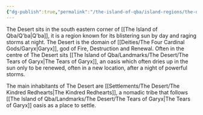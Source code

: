 ```yaml
---
{"dg-publish":true,"permalink":"/the-island-of-qba/island-regions/the-desert/"}
---
```


The Desert sits in the south eastern corner of [[The Island of Qba/Q'ba\|Q'ba]], it is a region known for its blistering sun by day and raging storms at night. The Desert is the domain of [[Deities/The Four Cardinal Gods/Garyx\|Garyx]], god of Fire, Destruction and Renewal. Often in the centre of The Desert sits [[The Island of Qba/Landmarks/The Desert/The Tears of Garyx\|The Tears of Garyx]], an oasis which often dries up in the sun only to be renewed, often in a new location, after a night of powerful storms.

The main inhabitants of The Desert are [[Settlements/The Desert/The Kindred Redhearts\|The Kindred Redhearts]], a nomadic tribe that follows [[The Island of Qba/Landmarks/The Desert/The Tears of Garyx\|The Tears of Garyx]] oasis as a place to settle. 
